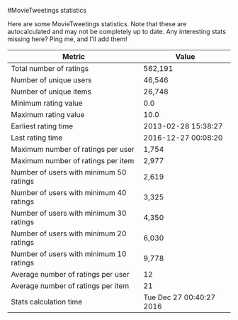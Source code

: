 #MovieTweetings statistics

Here are some MovieTweetings statistics. Note that these are autocalculated and may not be completely up to date. Any interesting stats missing here? Ping me, and I'll add them!

Metric | Value
--- | ---
Total number of ratings                 | 562,191
Number of unique users                  | 46,546
Number of unique items                  | 26,748
Minimum rating value                    | 0.0
Maximum rating value                    | 10.0
Earliest rating time                    | 2013-02-28 15:38:27
Last rating time                        | 2016-12-27 00:08:20
Maximum number of ratings per user      | 1,754
Maximum number of ratings per item      | 2,977
Number of users with minimum 50 ratings | 2,619
Number of users with minimum 40 ratings | 3,325
Number of users with minimum 30 ratings | 4,350
Number of users with minimum 20 ratings | 6,030
Number of users with minimum 10 ratings | 9,778
Average number of ratings per user      | 12
Average number of ratings per item      | 21
Stats calculation time                  | Tue Dec 27 00:40:27 2016

